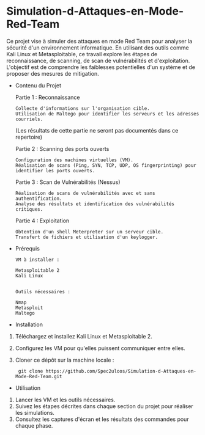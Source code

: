 # Simulation-d-Attaques-en-Mode-Red-Team

Ce projet vise à simuler des attaques en mode Red Team pour analyser la sécurité d'un environnement informatique. En utilisant des outils comme Kali Linux et Metasploitable, ce travail explore les étapes de reconnaissance, de scanning, de scan de vulnérabilités et d'exploitation. L'objectif est de comprendre les faiblesses potentielles d'un système et de proposer des mesures de mitigation.

* Contenu du Projet

  Partie 1 : Reconnaissance
      
      Collecte d'informations sur l'organisation cible.
      Utilisation de Maltego pour identifier les serveurs et les adresses courriels.
  (Les résultats de cette partie ne seront pas documentés dans ce repertoire)
      
      
  Partie 2 : Scanning des ports ouverts 
      
      Configuration des machines virtuelles (VM).
      Réalisation de scans (Ping, SYN, TCP, UDP, OS fingerprinting) pour identifier les ports ouverts.
      
      
  Partie 3 : Scan de Vulnérabilités (Nessus)
      
      Réalisation de scans de vulnérabilités avec et sans authentification.
      Analyse des résultats et identification des vulnérabilités critiques.
      
      
  Partie 4 : Exploitation
      
      Obtention d'un shell Meterpreter sur un serveur cible.
      Transfert de fichiers et utilisation d'un keylogger.


* Prérequis
  
      VM à installer :
      
      Metasploitable 2
      Kali Linux
      
      
      Outils nécessaires :
      
      Nmap
      Metasploit
      Maltego


* Installation

  
1. Téléchargez et installez Kali Linux et Metasploitable 2.
   
3. Configurez les VM pour qu'elles puissent communiquer entre elles.
   
5. Cloner ce dépôt sur la machine locale :

        git clone https://github.com/Spec2uloos/Simulation-d-Attaques-en-Mode-Red-Team.git


* Utilisation
  
1. Lancer les VM et les outils nécessaires.
2. Suivez les étapes décrites dans chaque section du projet pour réaliser les simulations.
3. Consultez les captures d'écran et les résultats des commandes pour chaque phase.

   
